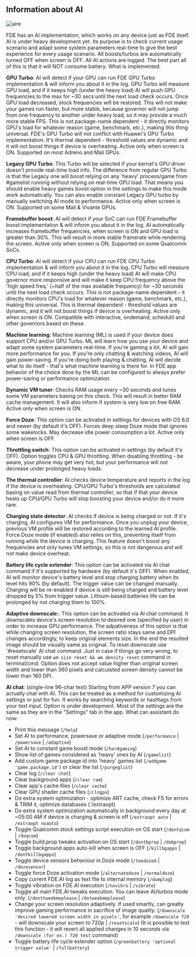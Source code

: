 ## Information about AI
![aire](https://github.com/feravolt/FDE.AI-docs/blob/master/aire.png?raw=true)

FDE has an AI implementation, which works on any device just as FDE itself. AI is under heavy development yet. Its purpose is to check current usage scenario and adapt some system parameters real-time to give the best experience for every usage scenario. All boosts/turbos are automatically turned OFF when screen is OFF. All AI actions are logged. The best part all of this is that it will NOT consume battery.
What is implemented:

**GPU Turbo**:
AI will detect if your GPU can run FDE GPU Turbo implementation & will inform you about it in the log. GPU Turbo will measure GPU load, and if it keeps high (under the heavy load) AI will push GPU frequencies to the max for ~30 secs until the next load check occurs. Once GPU load decreased, stock frequencies will be restored. This will not make your games run faster, but more stable, because governor will not jump from one frequency to another under heavy load, so it may provide a much more stable FPS. This is not package-name dependent - it directly monitors GPU's load for whatever reason (game, benchmark, etc.), making this thing universal. FDE's GPU Turbo will not conflict with Huawei's GPU Turbo implementation. It's thermal dependent - threshold values are dynamic and it will not boost things if device is overheating.
Active only when screen is ON. Supported on most Adreno and Mali GPUs.

**Legacy GPU Turbo**:
This Turbo will be selected if your kernel's GPU driver doesn't provide real-time load info. The difference from regular GPU Turbo is that the Legacy one will boost relying on any 'heavy' process/game from #gamelist running without relying on real-time GPU load. That means you should enable heavy games boost option in the settings to make this mode work automatically. You can also enable constant Legacy GPU turbo by manually switching AI mode to performance.
Active only when screen is ON. Supported on some Mali & Vivante GPUs.

**Framebuffer boost**:
AI will detect if your SoC can run FDE Framebuffer boost implementation & will inform you about it in the log. AI automatically increases framebuffer frequencies, when screen is ON and GPU load is greater than 30%. This will result in more stable framerate while rendering the screen.
Active only when screen is ON. Supported on some Qualcomm SoCs.

**CPU Turbo**:
AI will detect if your CPU can run FDE CPU Turbo implementation & will inform you about it in the log. CPU Turbo will measure CPU load, and if it keeps high (under the heavy load) AI will make CPU governor more responsive and will make it keep CPU frequency above the 'high speed freq.' (~half of the max available frequency) for ~30 seconds until the next load check occurs. This is not package-name dependent - it directly monitors CPU's load for whatever reason (game, benchmark, etc.), making this universal. This is thermal dependent - threshold values are dynamic, and it will not boost things if device is overheating.
Active only when screen is ON. Compatible with interactive, ondemand, schedutil and other governors based on these.

**Machine learning**:
Machine learning (ML) is used if your device does support CPU and/or GPU Turbo. ML will learn how you use your device and adapt some system parameters real-time. If you're gaming a lot, AI will gain more performance for you. If you're only chatting & watching videos, AI will gain power-saving. If you're doing both playing & chatting, AI will decide what to do itself - that's what machine learning is there for. In FDE app behavior of the choice done by the ML can be configured to always prefer power-saving or performance optimization.

**Dynamic VM tuner**:
Checks RAM usage every ~30 seconds and tunes some VM parameters basing on this check. This will result in better RAM cache management. It will also inform if system is very low on free RAM.
Active only when screen is ON.

**Force Doze**:
This option can be activated in settings for devices with OS 6.0 and newer (by default it's OFF). Forces deep sleep Doze mode that ignores some wakelocks. May decrease idle power consumption a lot.
Active only when screen is OFF.

**Throttling switch**:
This option can be activated in settings (by default it's OFF). Option toggles CPU & GPU throttling. When disabling throttling - be aware, your phone may get very hot, but your performance will not decrease under prolonged heavy loads.

**The thermal controller**:
AI checks device temperature and reports in the log if the device is overheating. CPU/GPU Turbo's thresholds are calculated basing on value read from thermal controller, so that if that your device heats up CPU/GPU Turbo will stop boosting your device and/or do it more rare.

**Charging state detector**:
AI checks if device is being charged or not. If it's charging, AI configures VM for performance. Once you unplug your device, previous VM profile will be restored according to the learned AI profile. Force Doze mode (if enabled) also relies on this, preventing itself from running while the device is charging.
This feature doesn't boost any frequencies and only tunes VM settings, so this is not dangerous and will not make device overheat.

**Battery life cycle extender**:
This option can be activated via AI chat command if it's supported by hardware (by default it's OFF). When enabled, AI will monitor device's battery level and stop charging battery when its level hits 90% (by default). The trigger value can be changed manually. Charging will be re-enabled if device is still being charged and battery level dropped by 5% from trigger value. Lithium-based batteries life can be prolonged by not charging them to 100%.

**Adaptive downscale:**:
This option can be activated via AI chat command. It downscales device's screen resolution to desired one (specified by user) in order to increase GPU performance. The adpativeness of this option is that while changing screen resolution, the screen ratio stays same and DPI changes accordingly, to keep original elements size. In the end the resulted image should be visually same as original.
To reset downscale use '#resetscale' AI chat command. Just in case if things go very wrong, to reset manually use ```wm size reset && wm density reset``` command in terminal/cmd.
Option does not accept value higher than original screen width and lower than 360 pixels and calculated screen density cannot be lower than 160 DPI.

**AI chat**: (single-line 96-char text)
Starting from APP version 7 you can actually chat with AI. This can be treated as a method for customizing AI settings or just for fun. It works by searching keywords or hashtags from your text input. Option is under development. Most of the settings are the same as they are in the "Settings" tab in the app.
What can assistant do now:
- Print this message (`/help`)
- Set AI to performance, powersave or adaptive mode (`/performance` | `/powersave` | `/adaptive`)
- Set AI to constant game boost mode (`/hardgaming`)
- Show list of games considered as 'heavy' ones by AI (`/gamelist`)
- Add custom game package id into 'heavy' games list (`/addgame 'game.package.id'`) or clear the list (`/purgeglist`)
- Clear log (`/clear chat`)
- Clear background apps (`/clear ram`)
- Clear app's cache files (`/clear cache`)
- Clear GPU shader cache files (`/clngpu`)
- Do extra system optimization - optimize ART cache, check FS for errors & TRIM it, optimize databases (`/extraopt)
- Do extra system optimization automatically in background every day at ~05:00 AM if device is charging & screen is off (`/extraopt auto` | `/extraopt noauto`)
- Toggle Qualcomm stock settings script execution on OS start (`/dontqcom` | `/doqcom`)
- Toggle build.prop tweaks activation on OS start (`/dontbprop` | `/dobprop`)
- Toggle background apps auto-kill when screen is OFF (`/killbgapps` | `/dontkillbgapps`)
- Toggle device sensors behaviour in Doze mode (`/toodozed` | `/dozesensor`)
- Toggle force Doze activation mode (`/alternatedoze` | `/normaldoze`)
- Copy current FDE.AI log as text file to internal memory (`/dumplog`)
- Toggle vibration on FDE.AI execution (`/novibro` | `/vibrate`)
- Toggle all main FDE.AI tweaks execution. You can leave AI/turbos mode only. (`/donttweakmeplease` | `/dotweakmeplease`)
- Change your screen resolution adaptively. If used smartly, can greatly improve gaming performance in sacrifice of image quality. (`/downscale 'desired lowered screen width in pixels'`, for example `/downscale 720` - will downscale your screen to 720p | `/resetscale`) (It is possible to test this function - it will revert all applied changes in 10 seconds via `/downscale (for ex.) 720 test` command)
- Toggle battery life cycle extender option (`/greenbattery 'optional trigger value'` | `/fullbattery`)

